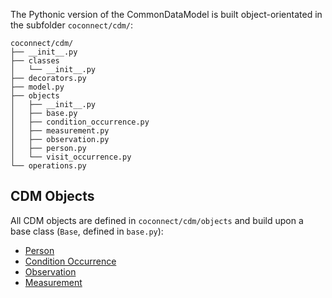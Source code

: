 
The Pythonic version of the CommonDataModel is built object-orientated in the subfolder `coconnect/cdm/`:
```
coconnect/cdm/
├── __init__.py
├── classes
│   └── __init__.py
├── decorators.py
├── model.py
├── objects
│   ├── __init__.py
│   ├── base.py
│   ├── condition_occurrence.py
│   ├── measurement.py
│   ├── observation.py
│   ├── person.py
│   └── visit_occurrence.py
└── operations.py
```

## CDM Objects

All CDM objects are defined in `coconnect/cdm/objects` and build upon a base class (`Base`, defined in `base.py`):

   * [Person](/CoConnectTools/Person.md)
   * [Condition Occurrence](/CoConnectTools/ConditionOccurrence.md)
   * [Observation](/CoConnectTools/Observation.md)
   * [Measurement](/CoConnectTools/Measurement.md)
   